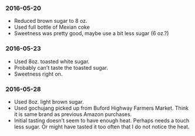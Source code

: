 ### 2016-05-20
 * Reduced brown sugar to 8 oz.
 * Used full bottle of Mexian coke
 * Sweetness was pretty good, maybe use a bit less sugar (6 oz.?)

### 2016-05-23
 * Used 8oz. toasted white sugar.
 * Probably can't taste the toasted sugar.
 * Sweetness right on.
 
### 2016-05-28
 * Used 8oz. light brown sugar.
 * Used gochujang picked up from Buford Highway Farmers Market. Think it is same brand as previous Amazon purchases.
 * Initial tasting doesn't seem to have enough heat. Perhaps needs a touch less sugar. Or might have tasted it too often that I do not notice the heat.
